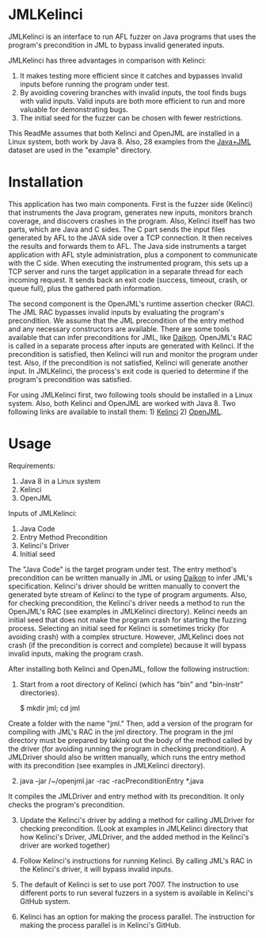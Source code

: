 # JMLKelinci

JMLKelinci is an interface to run AFL fuzzer on Java programs that uses the program's precondition in JML to bypass invalid generated inputs.

JMLKelinci has three advantages in comparison with Kelinci:

1) It makes testing more efficient since it catches and bypasses invalid inputs before running the program under test.
2) By avoiding covering branches with invalid inputs, the tool finds bugs with valid inputs. Valid inputs are both more efficient to run and more valuable for demonstrating bugs.
3) The initial seed for the fuzzer can be chosen with fewer restrictions. 

This ReadMe assumes that both Kelinci and OpenJML are installed in a Linux system, both work by Java 8. Also, 28 examples from the [Java+JML](https://github.com/Amirfarhad-Nilizadeh/Java-JML) dataset are used in the "example" directory.


# Installation

This application has two main components. First is the fuzzer side (Kelinci) that instruments the Java program, generates new inputs, monitors branch coverage, and discovers crashes in the program. Also, Kelinci itself has two parts, which are Java and C sides. The C part sends the input files generated by AFL to the JAVA side over a TCP connection. It then receives the results and forwards them to AFL. The Java side instruments a target application with AFL style administration, plus a component to communicate with the C side. When executing the instrumented program, this sets up a TCP server and runs the target application in a separate thread for each incoming request. It sends back an exit code (success, timeout, crash, or queue full), plus the gathered path information.

The second component is the OpenJML's runtime assertion checker (RAC). The JML RAC bypasses invalid inputs by evaluating the program's precondition. We assume that the JML precondition of the entry method and any necessary constructors are available. There are some tools available that can infer preconditions for JML, like [Daikon](http://plse.cs.washington.edu/daikon/). OpenJML's RAC is called in a separate process after inputs are generated with Kelinci. If the precondition is satisfied, then Kelinci will run and monitor the program under test. Also, if the precondition is not satisfied, Kelinci will generate another input. In JMLKelinci, the process's exit code is queried to determine if the program's precondition was satisfied. 

For using JMLKelinci first, two following tools should be installed in a Linux system. Also, both Kelinci and OpenJML are worked with Java 8. 
Two following links are available to install them: 1) [Kelinci](https://github.com/isstac/kelinci) 2) [OpenJML](http://www.openjml.org/).


# Usage

Requirements:

1) Java 8 in a Linux system
2) Kelinci
3) OpenJML

Inputs of JMLKelinci:
1) Java Code
2) Entry Method Precondition
3) Kelinci's Driver
4) Initial seed

The "Java Code" is the target program under test. The entry method's precondition can be written manually in JML or using [Daikon](http://plse.cs.washington.edu/daikon/) to infer JML's specification. Kelinci's driver should be written manually to convert the generated byte stream of Kelinci to the type of program arguments. Also, for checking precondition, the Kelinci's driver needs a method to run the OpenJML's RAC (see examples in JMLKelinci directory). Kelinci needs an initial seed that does not make the program crash for starting the fuzzing process. Selecting an initial seed for Kelinci is sometimes tricky (for avoiding crash) with a complex structure. However, JMLKelinci does not crash (if the precondition is correct and complete) because it will bypass invalid inputs, making the program crash. 


After installing both Kelinci and OpenJML, follow the following instruction:

1) Start from a root directory of Kelinci (which has "bin" and "bin-instr" directories). 

	$ mkdir jml; cd jml

Create a folder with the name "jml." Then, add a version of the program for compiling with JML's RAC in the jml directory. The program in the jml directory must be prepared by taking out the body of the method called by the driver (for avoiding running the program in checking precondition). A JMLDriver should also be written manually, which runs the entry method with its precondition (see examples in JMLKelinci directory).

2) java -jar /~/openjml.jar -rac -racPreconditionEntry *.java

It compiles the JMLDriver and entry method with its precondition. It only checks the program's precondition.

3) Update the Kelinci's driver by adding a method for calling JMLDriver for checking precondition. (Look at examples in JMLKelinci directory that how Kelinci's Driver, JMLDriver, and the added method in the Kelinci's driver are worked together)

4) Follow Kelinci's instructions for running Kelinci. By calling JML's RAC in the Kelinci's driver, it will bypass invalid inputs.

5) The default of Kelinci is set to use port 7007. The instruction to use different ports to run several fuzzers in a system is available in Kelinci's GitHub system.

6) Kelinci has an option for making the process parallel. The instruction for making the process parallel is in Kelinci's GitHub. 


